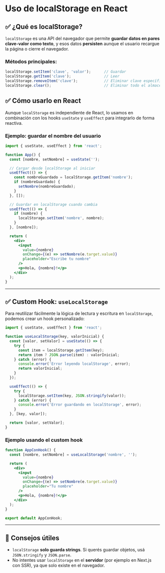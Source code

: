 # Uso de localStorage en React

## ✅ ¿Qué es localStorage?

`localStorage` es una API del navegador que permite **guardar datos en pares clave-valor como texto**, y esos datos **persisten** aunque el usuario recargue la página o cierre el navegador.

### Métodos principales:
```js
localStorage.setItem('clave', 'valor');      // Guardar
localStorage.getItem('clave');               // Leer
localStorage.removeItem('clave');            // Eliminar clave específica
localStorage.clear();                        // Eliminar todo el almacenamiento
```

## ✅ Cómo usarlo en React

Aunque `localStorage` es independiente de React, lo usamos en combinación con los hooks `useState` y `useEffect` para integrarlo de forma reactiva.

### Ejemplo: guardar el nombre del usuario
```jsx
import { useState, useEffect } from 'react';

function App() {
  const [nombre, setNombre] = useState('');

  // Cargar desde localStorage al iniciar
  useEffect(() => {
    const nombreGuardado = localStorage.getItem('nombre');
    if (nombreGuardado) {
      setNombre(nombreGuardado);
    }
  }, []);

  // Guardar en localStorage cuando cambia
  useEffect(() => {
    if (nombre) {
      localStorage.setItem('nombre', nombre);
    }
  }, [nombre]);

  return (
    <div>
      <input
        value={nombre}
        onChange={(e) => setNombre(e.target.value)}
        placeholder="Escribe tu nombre"
      />
      <p>Hola, {nombre}!</p>
    </div>
  );
}
```

---

## ✅ Custom Hook: `useLocalStorage`

Para reutilizar fácilmente la lógica de lectura y escritura en `localStorage`, podemos crear un hook personalizado:

```jsx
import { useState, useEffect } from 'react';

function useLocalStorage(key, valorInicial) {
  const [valor, setValor] = useState(() => {
    try {
      const item = localStorage.getItem(key);
      return item ? JSON.parse(item) : valorInicial;
    } catch (error) {
      console.error('Error leyendo localStorage', error);
      return valorInicial;
    }
  });

  useEffect(() => {
    try {
      localStorage.setItem(key, JSON.stringify(valor));
    } catch (error) {
      console.error('Error guardando en localStorage', error);
    }
  }, [key, valor]);

  return [valor, setValor];
}
```

### Ejemplo usando el custom hook

```jsx
function AppConHook() {
  const [nombre, setNombre] = useLocalStorage('nombre', '');

  return (
    <div>
      <input
        value={nombre}
        onChange={(e) => setNombre(e.target.value)}
        placeholder="Tu nombre"
      />
      <p>Hola, {nombre}!</p>
    </div>
  );
}

export default AppConHook;
```

---

## 🧠 Consejos útiles

- `localStorage` **solo guarda strings**. Si querés guardar objetos, usá `JSON.stringify` y `JSON.parse`.
- No intentes usar `localStorage` en el **servidor** (por ejemplo en Next.js con SSR), ya que solo existe en el navegador.

